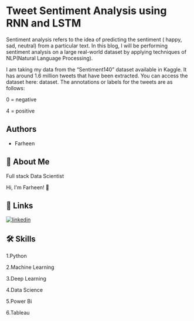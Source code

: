 
# Tweet Sentiment Analysis using RNN and LSTM

Sentiment analysis refers to the idea of predicting the sentiment ( happy, sad, neutral) from a particular text. In this blog, I will be performing sentiment analysis on a large real-world dataset by applying techniques of NLP(Natural Language Processing).

I am taking my data from the “Sentiment140” dataset available in Kaggle. It has around 1.6 million tweets that have been extracted. You can access the dataset here: dataset. The annotations or labels for the tweets are as follows:

0 = negative

4 = positive


## Authors

- Farheen


## 🚀 About Me
Full stack Data Scientist

Hi, I'm Farheen! 👋


## 🔗 Links

[![linkedin](https://img.shields.io/badge/linkedin-0A66C2?style=for-the-badge&logo=linkedin&logoColor=white)](https://www.linkedin.com/in/farheen-shaukat-83a7b9b6)

## 🛠 Skills
1.Python

2.Machine Learning

3.Deep Learning

4.Data Science

5.Power Bi

6.Tableau


